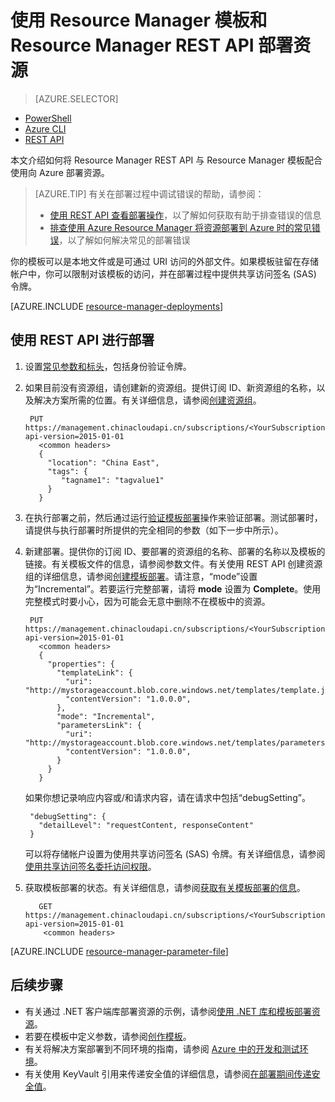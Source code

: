 <properties
   pageTitle="使用 REST API 和模板部署资源 | Azure"
   description="使用 Azure Resource Manager 和 Resource Manager REST API 将资源部署到 Azure。资源在 Resource Manager 模板中定义。"
   services="azure-resource-manager"
   documentationCenter="na"
   authors="tfitzmac"
   manager="timlt"
   editor="tysonn"/>

<tags
   ms.service="azure-resource-manager"
   ms.devlang="na"
   ms.topic="article"
   ms.tgt_pltfrm="na"
   ms.workload="na"
   ms.date="07/11/2016"
   wacn.date="08/15/2016"
   ms.author="tomfitz"/>

# 使用 Resource Manager 模板和 Resource Manager REST API 部署资源

> [AZURE.SELECTOR]
- [PowerShell](/documentation/articles/resource-group-template-deploy/)
- [Azure CLI](/documentation/articles/resource-group-template-deploy-cli/)
- [REST API](/documentation/articles/resource-group-template-deploy-rest/)

本文介绍如何将 Resource Manager REST API 与 Resource Manager 模板配合使用向 Azure 部署资源。

> [AZURE.TIP] 有关在部署过程中调试错误的帮助，请参阅：
>
> - [使用 REST API 查看部署操作](/documentation/articles/resource-manager-troubleshoot-deployments-rest/)，以了解如何获取有助于排查错误的信息
> - [排查使用 Azure Resource Manager 将资源部署到 Azure 时的常见错误](/documentation/articles/resource-manager-common-deployment-errors/)，以了解如何解决常见的部署错误

你的模板可以是本地文件或是可通过 URI 访问的外部文件。如果模板驻留在存储帐户中，你可以限制对该模板的访问，并在部署过程中提供共享访问签名 (SAS) 令牌。

[AZURE.INCLUDE [resource-manager-deployments](../../includes/resource-manager-deployments.md)]

## 使用 REST API 进行部署
1. 设置[常见参数和标头](https://msdn.microsoft.com/zh-cn/library/azure/8d088ecc-26eb-42e9-8acc-fe929ed33563#bk_common)，包括身份验证令牌。
2. 如果目前没有资源组，请创建新的资源组。提供订阅 ID、新资源组的名称，以及解决方案所需的位置。有关详细信息，请参阅[创建资源组](https://msdn.microsoft.com/zh-cn/library/azure/dn790525.aspx)。

        PUT https://management.chinacloudapi.cn/subscriptions/<YourSubscriptionId>/resourcegroups/<YourResourceGroupName>?api-version=2015-01-01
          <common headers>
          {
            "location": "China East",
            "tags": {
               "tagname1": "tagvalue1"
            }
          }
   
3. 在执行部署之前，然后通过运行[验证模板部署](https://msdn.microsoft.com/zh-cn/library/azure/dn790547.aspx)操作来验证部署。测试部署时，请提供与执行部署时所提供的完全相同的参数（如下一步中所示）。

3. 新建部署。提供你的订阅 ID、要部署的资源组的名称、部署的名称以及模板的链接。有关模板文件的信息，请参阅参数文件。有关使用 REST API 创建资源组的详细信息，请参阅[创建模板部署](https://msdn.microsoft.com/zh-cn/library/azure/dn790564.aspx)。请注意，“mode”设置为“Incremental”。若要运行完整部署，请将 **mode** 设置为 **Complete**。使用完整模式时要小心，因为可能会无意中删除不在模板中的资源。
    
        PUT https://management.chinacloudapi.cn/subscriptions/<YourSubscriptionId>/resourcegroups/<YourResourceGroupName>/providers/Microsoft.Resources/deployments/<YourDeploymentName>?api-version=2015-01-01
          <common headers>
          {
            "properties": {
              "templateLink": {
                "uri": "http://mystorageaccount.blob.core.windows.net/templates/template.json",
                "contentVersion": "1.0.0.0",
              },
              "mode": "Incremental",
              "parametersLink": {
                "uri": "http://mystorageaccount.blob.core.windows.net/templates/parameters.json",
                "contentVersion": "1.0.0.0",
              }
            }
          }
   
      如果你想记录响应内容或/和请求内容，请在请求中包括“debugSetting”。

        "debugSetting": {
          "detailLevel": "requestContent, responseContent"
        }

      可以将存储帐户设置为使用共享访问签名 (SAS) 令牌。有关详细信息，请参阅[使用共享访问签名委托访问权限](https://msdn.microsoft.com/zh-cn/library/ee395415.aspx)。

4. 获取模板部署的状态。有关详细信息，请参阅[获取有关模板部署的信息](https://msdn.microsoft.com/zh-cn/library/azure/dn790565.aspx)。

          GET https://management.chinacloudapi.cn/subscriptions/<YourSubscriptionId>/resourcegroups/<YourResourceGroupName>/providers/Microsoft.Resources/deployments/<YourDeploymentName>?api-version=2015-01-01
           <common headers>

[AZURE.INCLUDE [resource-manager-parameter-file](../../includes/resource-manager-parameter-file.md)]

## 后续步骤
- 有关通过 .NET 客户端库部署资源的示例，请参阅[使用 .NET 库和模板部署资源](/documentation/articles/virtual-machines-windows-csharp-template/)。
- 若要在模板中定义参数，请参阅[创作模板](/documentation/articles/resource-group-authoring-templates#parameters)。
- 有关将解决方案部署到不同环境的指南，请参阅 [Azure 中的开发和测试环境](/documentation/articles/solution-dev-test-environments/)。
- 有关使用 KeyVault 引用来传递安全值的详细信息，请参阅[在部署期间传递安全值](/documentation/articles/resource-manager-keyvault-parameter/)。

<!---HONumber=Mooncake_0808_2016-->
